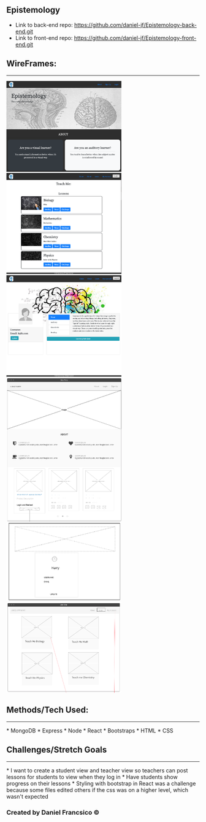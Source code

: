 ## Epistemology 

* Link to back-end repo: https://github.com/daniel-jf/Epistemology-back-end.git
* Link to front-end repo: https://github.com/daniel-jf/Epistemology-front-end.git

<h2>WireFrames:</h2>
<hr />
<img src="/Assets/LandingPage.png" width="300px"></img>
<img src="/Assets/LessonPage.png" width="300px"></img>
<img src="/Assets/ProfilePage.png" width="300px"></img>
<img src="/Assets/WireframeLanding.png" width="300px"></img>
<img src="/Assets/WireframeProfile.png" width="300px"></img>
<img src="/Assets/WireframeLesson.png" width="300px"></img>

<h2>Methods/Tech Used:</h2>
<hr />
* MongoDB
* Express
* Node
* React
* Bootstraps
* HTML 
* CSS

<h2>Challenges/Stretch Goals</h2>
<hr />
* I want to create a student view and teacher view so teachers can post lessons for students to view when they log in
* Have students show progress on their lessons 
* Styling with bootstrap in React was a challenge because some files edited others if the css was on a higher level, which wasn't expected

<h3> Created by Daniel Francsico &copy; </h3>